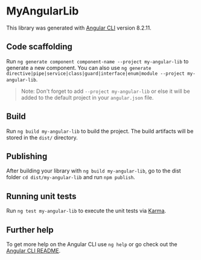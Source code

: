 # MyAngularLib

This library was generated with [Angular CLI](https://github.com/angular/angular-cli) version 8.2.11.

## Code scaffolding

Run `ng generate component component-name --project my-angular-lib` to generate a new component. You can also use `ng generate directive|pipe|service|class|guard|interface|enum|module --project my-angular-lib`.
> Note: Don't forget to add `--project my-angular-lib` or else it will be added to the default project in your `angular.json` file. 

## Build

Run `ng build my-angular-lib` to build the project. The build artifacts will be stored in the `dist/` directory.

## Publishing

After building your library with `ng build my-angular-lib`, go to the dist folder `cd dist/my-angular-lib` and run `npm publish`.

## Running unit tests

Run `ng test my-angular-lib` to execute the unit tests via [Karma](https://karma-runner.github.io).

## Further help

To get more help on the Angular CLI use `ng help` or go check out the [Angular CLI README](https://github.com/angular/angular-cli/blob/master/README.md).
